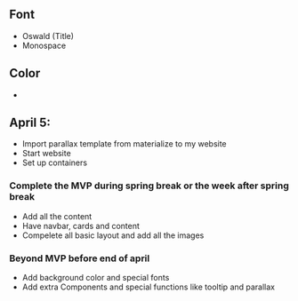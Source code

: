 ## Font
* Oswald (Title)
* Monospace

## Color
*



## April 5:
* Import parallax template from materialize to my website
* Start website
* Set up containers

### Complete the MVP during spring break or the week after spring break
* Add all the content
 * Have navbar, cards and content
* Compelete all basic layout and add all the images

### Beyond MVP before end of april
* Add background color and special fonts
* Add extra Components and special functions like tooltip and parallax